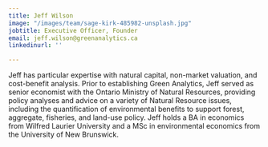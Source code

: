 ```yaml
---
title: Jeff Wilson
image: "/images/team/sage-kirk-485982-unsplash.jpg"
jobtitle: Executive Officer, Founder
email: jeff.wilson@greenanalytics.ca
linkedinurl: ''

---
```

Jeff has particular expertise with natural capital, non-market valuation, and cost-benefit analysis. Prior to establishing Green Analytics, Jeff served as senior economist with the Ontario Ministry of Natural Resources, providing policy analyses and advice on a variety of Natural Resource issues, including the quantification of environmental benefits to support forest, aggregate, fisheries, and land-use policy. Jeff holds a BA in economics from Wilfred Laurier University and a MSc in environmental economics from the University of New Brunswick.